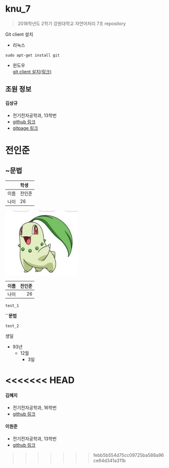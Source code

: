 # knu_7
> 2018학년도 2학기 강원대학교 자연어처리 7조 repository

Git client 설치
 - 리눅스  
 ```
 sudo apt-get install git
 ```  
 - 윈도우  
 [git client 설치(링크)](https://git-scm.com/download/win)  



## 조원 정보
#### 김상규  
 -  전기전자공학과, 13학번
 - [github 링크](https://github.com/anroniogi)
 - [gitpage 링크](https://anroniogi.github.io)  


# 전인준
## ~문법

||학생|
|:--|:--|
|이름|전인준|
|나이|26|

![test](test.PNG)


| 이름 | 전인준 |
|:-------|-------:|
|   나이    |  26    |   

~~~
test_1
~~~

**``문법**
```
test_2
```

생일
- 93년
  - 12월
      - 3일


<<<<<<< HEAD
=======

#### 김혜지
 -  전기전자공학과, 16학번
 - [github 링크](https://github.com/hengzizng)

#### 이원준
 - 전기전자공학과, 13학번
 - [github 링크](https://github.com/ab3774)
>>>>>>> febb5b554d75cc09725ba588a96ce64d341a311b
